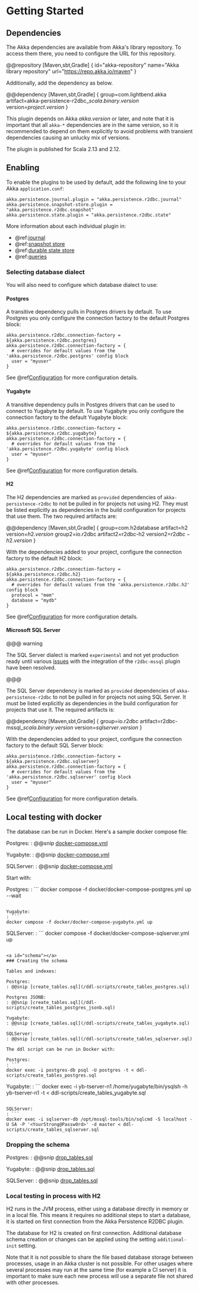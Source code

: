 # Getting Started

## Dependencies

The Akka dependencies are available from Akka's library repository. To access them there, you need to configure the URL for this repository.

@@repository [Maven,sbt,Gradle] {
id="akka-repository"
name="Akka library repository"
url="https://repo.akka.io/maven"
}

Additionally, add the dependency as below.

@@dependency [Maven,sbt,Gradle] {
  group=com.lightbend.akka
  artifact=akka-persistence-r2dbc_$scala.binary.version$
  version=$project.version$
}

This plugin depends on Akka $akka.version$ or later, and note that it is important that all `akka-*` 
dependencies are in the same version, so it is recommended to depend on them explicitly to avoid problems 
with transient dependencies causing an unlucky mix of versions.

The plugin is published for Scala 2.13 and 2.12.

## Enabling

To enable the plugins to be used by default, add the following line to your Akka `application.conf`:

```
akka.persistence.journal.plugin = "akka.persistence.r2dbc.journal"
akka.persistence.snapshot-store.plugin = "akka.persistence.r2dbc.snapshot"
akka.persistence.state.plugin = "akka.persistence.r2dbc.state"
```

More information about each individual plugin in:

* @ref:[journal](journal.md)
* @ref:[snapshot store](snapshots.md)
* @ref:[durable state store](durable-state-store.md)
* @ref:[queries](query.md)

### Selecting database dialect

You will also need to configure which database dialect to use:

#### Postgres

A transitive dependency pulls in Postgres drivers by default. To use Postgres you only configure the connection factory to the default Postgres block:

```hocon
akka.persistence.r2dbc.connection-factory = ${akka.persistence.r2dbc.postgres}
akka.persistence.r2dbc.connection-factory = {
  # overrides for default values from the 'akka.persistence.r2dbc.postgres' config block
  user = "myuser"
}
```

See @ref[Configuration](config.md) for more configuration details.

#### Yugabyte

A transitive dependency pulls in Postgres drivers that can be used to connect to Yugabyte by default. To use Yugabyte you only configure the connection factory to the default Yugabyte block:

```hocon
akka.persistence.r2dbc.connection-factory = ${akka.persistence.r2dbc.yugabyte}
akka.persistence.r2dbc.connection-factory = {
  # overrides for default values from the 'akka.persistence.r2dbc.yugabyte' config block
  user = "myuser"
}
```

See @ref[Configuration](config.md) for more configuration details.

#### H2

The H2 dependencies are marked as `provided` dependencies of `akka-persistence-r2dbc` to not be pulled in for projects not using H2. They must be listed explicitly as dependencies in the build configuration for projects that use them. The two required artifacts are:

@@dependency [Maven,sbt,Gradle] {
  group=com.h2database
  artifact=h2
  version=$h2.version$
  group2=io.r2dbc
  artifact2=r2dbc-h2
  version2=$r2dbc-h2.version$
}

With the dependencies added to your project, configure the connection factory to the default H2 block:

```hocon
akka.persistence.r2dbc.connection-factory = ${akka.persistence.r2dbc.h2}
akka.persistence.r2dbc.connection-factory = {
  # overrides for default values from the 'akka.persistence.r2dbc.h2' config block
  protocol = "mem"
  database = "mydb"
}
```

See @ref[Configuration](config.md) for more configuration details.

#### Microsoft SQL Server

@@@ warning

The SQL Server dialect is marked `experimental` and not yet production ready until various [issues](https://github.com/akka/akka-persistence-r2dbc/issues?q=is%3Aopen+label%3Asqlserver+label%3Abug) with the integration of the `r2dbc-mssql` plugin have been resolved.

@@@

The SQL Server dependency is marked as `provided` dependencies of `akka-persistence-r2dbc` to not be pulled in for projects not using SQL Server. It must be listed explicitly as dependencies in the build configuration for projects that use it. The required artifacts is:

@@dependency [Maven,sbt,Gradle] {
group=io.r2dbc
artifact=r2dbc-mssql_$scala.binary.version$
version=$sqlserver.version$
}

With the dependencies added to your project, configure the connection factory to the default SQL Server block:

```hocon
akka.persistence.r2dbc.connection-factory = ${akka.persistence.r2dbc.sqlserver}
akka.persistence.r2dbc.connection-factory = {
  # overrides for default values from the 'akka.persistence.r2dbc.sqlserver' config block
  user = "myuser"
}
```

See @ref[Configuration](config.md) for more configuration details.

## Local testing with docker

The database can be run in Docker. Here's a sample docker compose file:

Postgres:
: @@snip [docker-compose.yml](/docker/docker-compose-postgres.yml)

Yugabyte:
: @@snip [docker-compose.yml](/docker/docker-compose-yugabyte.yml)

SQLServer:
: @@snip [docker-compose.yml](/docker/docker-compose-sqlserver.yml)

Start with:

Postgres:
: ```
docker compose -f docker/docker-compose-postgres.yml up --wait
```

Yugabyte:
: ```
docker compose -f docker/docker-compose-yugabyte.yml up
```

SQLServer:
: ```
docker compose -f docker/docker-compose-sqlserver.yml up
```

<a id="schema"></a>
### Creating the schema

Tables and indexes:

Postgres:
: @@snip [create_tables.sql](/ddl-scripts/create_tables_postgres.sql)

Postgres JSONB:
: @@snip [create_tables.sql](/ddl-scripts/create_tables_postgres_jsonb.sql)

Yugabyte:
: @@snip [create_tables.sql](/ddl-scripts/create_tables_yugabyte.sql)

SQLServer:
: @@snip [create_tables.sql](/ddl-scripts/create_tables_sqlserver.sql)

The ddl script can be run in Docker with:

Postgres:
: ```
docker exec -i postgres-db psql -U postgres -t < ddl-scripts/create_tables_postgres.sql
```

Yugabyte:
: ```
docker exec -i yb-tserver-n1 /home/yugabyte/bin/ysqlsh -h yb-tserver-n1 -t < ddl-scripts/create_tables_yugabyte.sql
```

SQLServer:
: ```
docker exec -i sqlserver-db /opt/mssql-tools/bin/sqlcmd -S localhost -U SA -P '<YourStrong@Passw0rd>' -d master < ddl-scripts/create_tables_sqlserver.sql
```

### Dropping the schema

Postgres:
: @@snip [drop_tables.sql](/ddl-scripts/drop_tables_postgres.sql)

Yugabyte:
: @@snip [drop_tables.sql](/ddl-scripts/drop_tables_postgres.sql)

SQLServer:
: @@snip [drop_tables.sql](/ddl-scripts/drop_tables_sqlserver.sql)

### Local testing in process with H2

H2 runs in the JVM process, either using a database directly in memory or in a local file. This means it requires no additional steps to start a database, it is started on first connection from the Akka Persistence R2DBC plugin.

The database for H2 is created on first connection. Additional database schema creation or changes can be applied using the setting `additional-init` setting.

Note that it is not possible to share the file based database storage between processes, usage in an Akka cluster is not possible. For other usages where several processes may run at the same time (for example a CI server) it is important to make sure each new process will use a separate file not shared with other processes.
